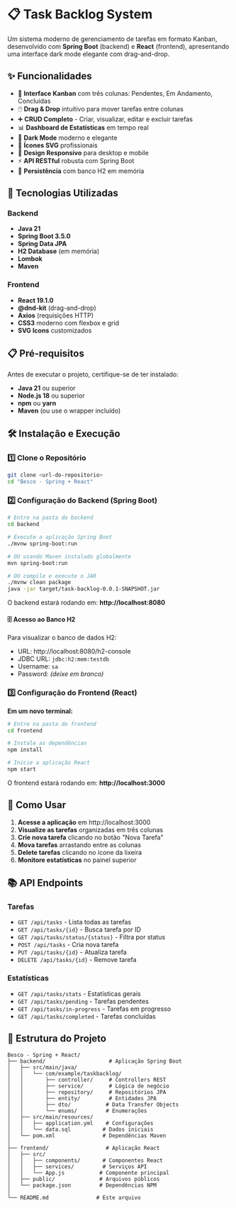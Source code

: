 # 📋 Task Backlog System

Um sistema moderno de gerenciamento de tarefas em formato Kanban, desenvolvido com **Spring Boot** (backend) e **React** (frontend), apresentando uma interface dark mode elegante com drag-and-drop.

## ✨ Funcionalidades

- 🎯 **Interface Kanban** com três colunas: Pendentes, Em Andamento, Concluídas
- 🖱️ **Drag & Drop** intuitivo para mover tarefas entre colunas
- ➕ **CRUD Completo** - Criar, visualizar, editar e excluir tarefas
- 📊 **Dashboard de Estatísticas** em tempo real
- 🌙 **Dark Mode** moderno e elegante
- 🎨 **Ícones SVG** profissionais
- 📱 **Design Responsivo** para desktop e mobile
- ⚡ **API RESTful** robusta com Spring Boot
- 💾 **Persistência** com banco H2 em memória

## 🚀 Tecnologias Utilizadas

### Backend
- **Java 21**
- **Spring Boot 3.5.0**
- **Spring Data JPA**
- **H2 Database** (em memória)
- **Lombok**
- **Maven**

### Frontend
- **React 19.1.0**
- **@dnd-kit** (drag-and-drop)
- **Axios** (requisições HTTP)
- **CSS3** moderno com flexbox e grid
- **SVG Icons** customizados

## 📋 Pré-requisitos

Antes de executar o projeto, certifique-se de ter instalado:

- **Java 21** ou superior
- **Node.js 18** ou superior
- **npm** ou **yarn**
- **Maven** (ou use o wrapper incluído)

## 🛠️ Instalação e Execução

### 1️⃣ Clone o Repositório

```bash
git clone <url-do-repositorio>
cd "Besco - Spring + React"
```

### 2️⃣ Configuração do Backend (Spring Boot)

```bash
# Entre na pasta do backend
cd backend

# Execute a aplicação Spring Boot
./mvnw spring-boot:run

# OU usando Maven instalado globalmente
mvn spring-boot:run

# OU compile e execute o JAR
./mvnw clean package
java -jar target/task-backlog-0.0.1-SNAPSHOT.jar
```

O backend estará rodando em: **http://localhost:8080**

#### 🗄️ Acesso ao Banco H2

Para visualizar o banco de dados H2:
- URL: http://localhost:8080/h2-console
- JDBC URL: `jdbc:h2:mem:testdb`
- Username: `sa`
- Password: *(deixe em branco)*

### 3️⃣ Configuração do Frontend (React)

**Em um novo terminal:**

```bash
# Entre na pasta do frontend
cd frontend

# Instale as dependências
npm install

# Inicie a aplicação React
npm start
```

O frontend estará rodando em: **http://localhost:3000**

## 🎯 Como Usar

1. **Acesse a aplicação** em http://localhost:3000
2. **Visualize as tarefas** organizadas em três colunas
3. **Crie nova tarefa** clicando no botão "Nova Tarefa"
4. **Mova tarefas** arrastando entre as colunas
5. **Delete tarefas** clicando no ícone da lixeira
6. **Monitore estatísticas** no painel superior

## 📚 API Endpoints

### Tarefas
- `GET /api/tasks` - Lista todas as tarefas
- `GET /api/tasks/{id}` - Busca tarefa por ID
- `GET /api/tasks/status/{status}` - Filtra por status
- `POST /api/tasks` - Cria nova tarefa
- `PUT /api/tasks/{id}` - Atualiza tarefa
- `DELETE /api/tasks/{id}` - Remove tarefa

### Estatísticas
- `GET /api/tasks/stats` - Estatísticas gerais
- `GET /api/tasks/pending` - Tarefas pendentes
- `GET /api/tasks/in-progress` - Tarefas em progresso
- `GET /api/tasks/completed` - Tarefas concluídas

## 📁 Estrutura do Projeto

```
Besco - Spring + React/
├── backend/                    # Aplicação Spring Boot
│   ├── src/main/java/
│   │   └── com/example/taskbacklog/
│   │       ├── controller/     # Controllers REST
│   │       ├── service/        # Lógica de negócio
│   │       ├── repository/     # Repositórios JPA
│   │       ├── entity/         # Entidades JPA
│   │       ├── dto/           # Data Transfer Objects
│   │       └── enums/         # Enumerações
│   ├── src/main/resources/
│   │   ├── application.yml    # Configurações
│   │   └── data.sql          # Dados iniciais
│   └── pom.xml               # Dependências Maven
│
├── frontend/                  # Aplicação React
│   ├── src/
│   │   ├── components/       # Componentes React
│   │   ├── services/         # Serviços API
│   │   └── App.js           # Componente principal
│   ├── public/              # Arquivos públicos
│   └── package.json         # Dependências NPM
│
└── README.md               # Este arquivo
```